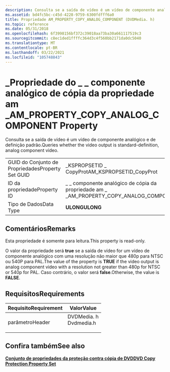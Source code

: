 ```yaml
---
description: Consulta se a saída de vídeo é um vídeo de componente analógico e de definição padrão.
ms.assetid: bd4fc5bc-c45d-4228-9759-6300fdfff6a0
title: Propriedade AM_PROPERTY_COPY_ANALOG_COMPONENT (DVDMedia. h)
ms.topic: reference
ms.date: 05/31/2018
ms.openlocfilehash: 6f3998156bf372c39018aa73ba30a661117519c3
ms.sourcegitcommit: c8ec1ded1ffffc364d3c4f560bb2171da0dc5040
ms.translationtype: MT
ms.contentlocale: pt-BR
ms.lasthandoff: 03/22/2021
ms.locfileid: "105748843"
---
```

# <a name="am_property_copy_analog_component-property"></a><span data-ttu-id="8c8fc-103">\_Propriedade do \_ \_ componente analógico de cópia da propriedade am \_</span><span class="sxs-lookup"><span data-stu-id="8c8fc-103">AM\_PROPERTY\_COPY\_ANALOG\_COMPONENT Property</span></span>

<span data-ttu-id="8c8fc-104">Consulta se a saída de vídeo é um vídeo de componente analógico e de definição padrão.</span><span class="sxs-lookup"><span data-stu-id="8c8fc-104">Queries whether the video output is standard-definition, analog component video.</span></span>



|                   |                                       |
|-------------------|---------------------------------------|
| <span data-ttu-id="8c8fc-105">GUID do Conjunto de Propriedades</span><span class="sxs-lookup"><span data-stu-id="8c8fc-105">Property Set GUID</span></span> | <span data-ttu-id="8c8fc-106">\_KSPROPSETID \_ CopyProt</span><span class="sxs-lookup"><span data-stu-id="8c8fc-106">AM\_KSPROPSETID\_CopyProt</span></span>             |
| <span data-ttu-id="8c8fc-107">ID da propriedade</span><span class="sxs-lookup"><span data-stu-id="8c8fc-107">Property ID</span></span>       | <span data-ttu-id="8c8fc-108">\_ \_ componente analógico de cópia da propriedade am \_ \_</span><span class="sxs-lookup"><span data-stu-id="8c8fc-108">AM\_PROPERTY\_COPY\_ANALOG\_COMPONENT</span></span> |
| <span data-ttu-id="8c8fc-109">Tipo de Dados</span><span class="sxs-lookup"><span data-stu-id="8c8fc-109">Data Type</span></span>         | <span data-ttu-id="8c8fc-110">**ULONG**</span><span class="sxs-lookup"><span data-stu-id="8c8fc-110">**ULONG**</span></span>                             |



 

## <a name="remarks"></a><span data-ttu-id="8c8fc-111">Comentários</span><span class="sxs-lookup"><span data-stu-id="8c8fc-111">Remarks</span></span>

<span data-ttu-id="8c8fc-112">Esta propriedade é somente para leitura.</span><span class="sxs-lookup"><span data-stu-id="8c8fc-112">This property is read-only.</span></span>

<span data-ttu-id="8c8fc-113">O valor da propriedade será **true** se a saída de vídeo for um vídeo de componente analógico com uma resolução não maior que 480p para NTSC ou 540P para PAL.</span><span class="sxs-lookup"><span data-stu-id="8c8fc-113">The value of the property is **TRUE** if the video output is analog component video with a resolution not greater than 480p for NTSC or 540p for PAL.</span></span> <span data-ttu-id="8c8fc-114">Caso contrário, o valor será **false**.</span><span class="sxs-lookup"><span data-stu-id="8c8fc-114">Otherwise, the value is **FALSE**.</span></span>

## <a name="requirements"></a><span data-ttu-id="8c8fc-115">Requisitos</span><span class="sxs-lookup"><span data-stu-id="8c8fc-115">Requirements</span></span>



| <span data-ttu-id="8c8fc-116">Requisito</span><span class="sxs-lookup"><span data-stu-id="8c8fc-116">Requirement</span></span> | <span data-ttu-id="8c8fc-117">Valor</span><span class="sxs-lookup"><span data-stu-id="8c8fc-117">Value</span></span> |
|-------------------|---------------------------------------------------------------------------------------|
| <span data-ttu-id="8c8fc-118">parâmetro</span><span class="sxs-lookup"><span data-stu-id="8c8fc-118">Header</span></span><br/> | <dl> <span data-ttu-id="8c8fc-119"><dt>DVDMedia. h</dt></span><span class="sxs-lookup"><span data-stu-id="8c8fc-119"><dt>Dvdmedia.h</dt></span></span> </dl> |



## <a name="see-also"></a><span data-ttu-id="8c8fc-120">Confira também</span><span class="sxs-lookup"><span data-stu-id="8c8fc-120">See also</span></span>

<dl> <dt>

[<span data-ttu-id="8c8fc-121">**Conjunto de propriedades da proteção contra cópia de DVD**</span><span class="sxs-lookup"><span data-stu-id="8c8fc-121">**DVD Copy Protection Property Set**</span></span>](dvd-copy-protection-property-set.md)
</dt> </dl>

 

 




